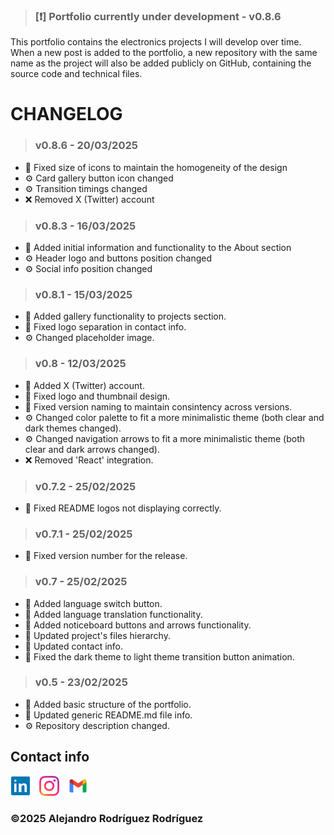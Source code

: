 >### [❗] Portfolio currently under development - v0.8.6

This portfolio contains the electronics projects I will develop over time. When a new post is added to the portfolio, a new repository with the same name as the project will also be added publicly on GitHub, containing the source code and technical files.

# CHANGELOG

>### v0.8.6 - 20/03/2025

- 🔧 Fixed size of icons to maintain the homogeneity of the design
- ⚙️ Card gallery button icon changed
- ⚙️ Transition timings changed
- ❌ Removed X (Twitter) account

>### v0.8.3 - 16/03/2025

- 📝 Added initial information and functionality to the About section
- ⚙️ Header logo and buttons position changed
- ⚙️ Social info position changed

>### v0.8.1 - 15/03/2025

  - 📝 Added gallery functionality to projects section.
  - 🔧 Fixed logo separation in contact info.
  - ⚙️ Changed placeholder image.

>### v0.8 - 12/03/2025

  - 📝 Added X (Twitter) account.
  - 🔧 Fixed logo and thumbnail design.
  - 🔧 Fixed version naming to maintain consintency across versions.
  - ⚙️ Changed color palette to fit a more minimalistic theme (both clear and dark themes changed).
  - ⚙️ Changed navigation arrows to fit a more minimalistic theme (both clear and dark arrows changed).
  - ❌ Removed 'React' integration.

>### v0.7.2 - 25/02/2025

  - 🔧 Fixed README logos not displaying correctly.

>### v0.7.1 - 25/02/2025

  - 🔧 Fixed version number for the release.

>### v0.7 - 25/02/2025

  - 📝 Added language switch button.
  - 📝 Added language translation functionality.
  - 📝 Added noticeboard buttons and arrows functionality.
  - 🔄 Updated project's files hierarchy.
  - 🔄 Updated contact info.
  - 🔧 Fixed the dark theme to light theme transition button animation.

>### v0.5 - 23/02/2025
  - 📝 Added basic structure of the portfolio.
  - 🔄 Updated generic README.md file info.
  - ⚙️ Repository description changed.


## Contact info
[<img src="./src/assets/img/linkedin.svg" alt="LinkedIn" width="32" height="32" style="margin-right: 10px">](https://www.linkedin.com/in/alejandro-rodriguez-b49932343/)
[<img src="./src/assets/img/instagram.svg" alt="Instagram" width="32" height="32" style="margin-right: 10px">](https://www.instagram.com/Arodriguez.rr)
[<img src="./src/assets/img/gmail.svg" alt="Gmail" width="32" height="32" style="margin-right: 10px">](mailto:rr.alejandrorodriguez@gmail.com)

### ©2025 Alejandro Rodríguez Rodríguez